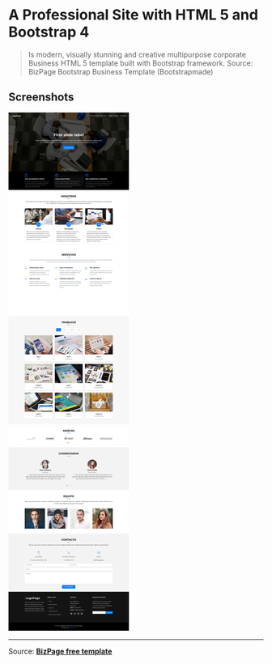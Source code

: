 # A Professional Site with HTML 5 and Bootstrap 4 

> Is modern, visually stunning and creative multipurpose corporate Business HTML 5 template built with Bootstrap framework. Source: BizPage Bootstrap Business Template (Bootstrapmade)

## Screenshots
![Screenshot1](docs/screenshot.jpg)

***
Source: [**BizPage free template**][bizpage]

[bizpage]: https://bootstrapmade.com/bizpage-bootstrap-business-template/
